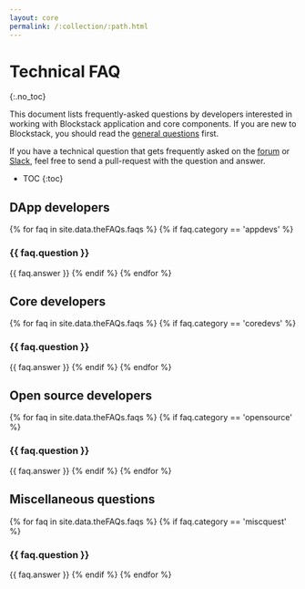 ```yaml
---
layout: core
permalink: /:collection/:path.html
---
```

# Technical FAQ
{:.no_toc}

This document lists frequently-asked questions by developers interested in working with Blockstack application and core components. If you are new to Blockstack, you should read the [general questions]({{site.baseurl}}/faqs/allFAQs.html) first.

If you have a technical question that gets frequently asked on the
[forum](https://forum.blockstack.org) or [Slack](https://blockstack.slack.com),
feel free to send a pull-request with the question and answer.

* TOC
{:toc}

## DApp developers

{% for faq in site.data.theFAQs.faqs %}
   {% if faq.category == 'appdevs' %}
### {{ faq.question }}
{{ faq.answer }}
  {% endif %}
{% endfor %}


## Core developers

{% for faq in site.data.theFAQs.faqs %}
   {% if faq.category == 'coredevs' %}
### {{ faq.question }}
{{ faq.answer }}
  {% endif %}
{% endfor %}

## Open source developers

{% for faq in site.data.theFAQs.faqs %}
   {% if faq.category == 'opensource' %}
### {{ faq.question }}
{{ faq.answer }}
  {% endif %}
{% endfor %}

## Miscellaneous questions

{% for faq in site.data.theFAQs.faqs %}
   {% if faq.category == 'miscquest' %}
### {{ faq.question }}
{{ faq.answer }}
  {% endif %}
{% endfor %}
